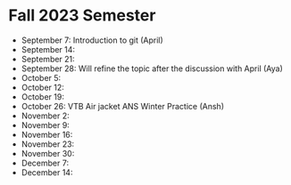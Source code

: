 # Fall 2023 Semester

- September 7: Introduction to git (April)
- September 14: 
- September 21:
- September 28: Will refine the topic after the discussion with April (Aya)
- October 5:
- October 12:
- October 19:
- October 26: VTB Air jacket ANS Winter Practice (Ansh)
- November 2:
- November 9:
- November 16:
- November 23:
- November 30:
- December 7:
- December 14:
